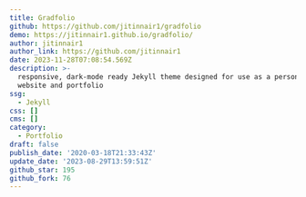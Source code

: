 ```yaml
---
title: Gradfolio
github: https://github.com/jitinnair1/gradfolio
demo: https://jitinnair1.github.io/gradfolio/
author: jitinnair1
author_link: https://github.com/jitinnair1
date: 2023-11-28T07:08:54.569Z
description: >-
  responsive, dark-mode ready Jekyll theme designed for use as a personal
  website and portfolio
ssg:
  - Jekyll
css: []
cms: []
category:
  - Portfolio
draft: false
publish_date: '2020-03-18T21:33:43Z'
update_date: '2023-08-29T13:59:51Z'
github_star: 195
github_fork: 76
---
```

